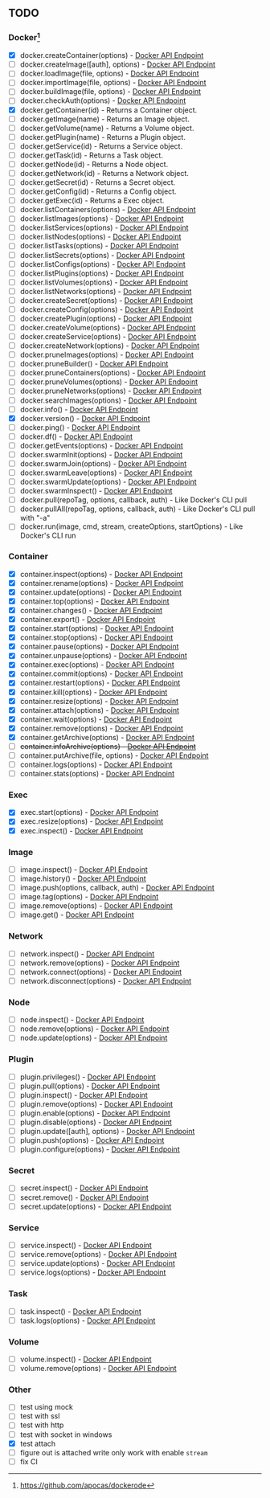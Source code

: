 ## TODO

### Docker[^1]

- [x] docker.createContainer(options) - [Docker API Endpoint](https://docs.docker.com/engine/api/v1.47/#operation/ContainerCreate)
- [ ] docker.createImage([auth], options) - [Docker API Endpoint](https://docs.docker.com/engine/api/v1.47/#operation/ImageCreate)
- [ ] docker.loadImage(file, options) - [Docker API Endpoint](https://docs.docker.com/engine/api/v1.47/#operation/ImageLoad)
- [ ] docker.importImage(file, options) - [Docker API Endpoint](https://docs.docker.com/engine/api/v1.47/#operation/ImageCreate)
- [ ] docker.buildImage(file, options) - [Docker API Endpoint](https://docs.docker.com/engine/api/v1.47/#operation/ImageBuild)
- [ ] docker.checkAuth(options) - [Docker API Endpoint](https://docs.docker.com/engine/api/v1.47/#operation/SystemAuth)
- [x] docker.getContainer(id) - Returns a Container object.
- [ ] docker.getImage(name) - Returns an Image object.
- [ ] docker.getVolume(name) - Returns a Volume object.
- [ ] docker.getPlugin(name) - Returns a Plugin object.
- [ ] docker.getService(id) - Returns a Service object.
- [ ] docker.getTask(id) - Returns a Task object.
- [ ] docker.getNode(id) - Returns a Node object.
- [ ] docker.getNetwork(id) - Returns a Network object.
- [ ] docker.getSecret(id) - Returns a Secret object.
- [ ] docker.getConfig(id) - Returns a Config object.
- [ ] docker.getExec(id) - Returns a Exec object.
- [ ] docker.listContainers(options) - [Docker API Endpoint](https://docs.docker.com/engine/api/v1.47/#operation/ContainerList)
- [ ] docker.listImages(options) - [Docker API Endpoint](https://docs.docker.com/engine/api/v1.47/#operation/ImageList)
- [ ] docker.listServices(options) - [Docker API Endpoint](https://docs.docker.com/engine/api/v1.47/#operation/ServiceList)
- [ ] docker.listNodes(options) - [Docker API Endpoint](https://docs.docker.com/engine/api/v1.47/#operation/NodeList)
- [ ] docker.listTasks(options) - [Docker API Endpoint](https://docs.docker.com/engine/api/v1.47/#operation/TaskList)
- [ ] docker.listSecrets(options) - [Docker API Endpoint](https://docs.docker.com/engine/api/v1.47/#operation/SecretList)
- [ ] docker.listConfigs(options) - [Docker API Endpoint](https://docs.docker.com/engine/api/v1.47/#operation/ConfigList)
- [ ] docker.listPlugins(options) - [Docker API Endpoint](https://docs.docker.com/engine/api/v1.47/#operation/PluginList)
- [ ] docker.listVolumes(options) - [Docker API Endpoint](https://docs.docker.com/engine/api/v1.47/#operation/VolumeList)
- [ ] docker.listNetworks(options) - [Docker API Endpoint](https://docs.docker.com/engine/api/v1.47/#operation/NetworkList)
- [ ] docker.createSecret(options) - [Docker API Endpoint](https://docs.docker.com/engine/api/v1.47/#operation/SecretCreate)
- [ ] docker.createConfig(options) - [Docker API Endpoint](https://docs.docker.com/engine/api/v1.47/#operation/ConfigCreate)
- [ ] docker.createPlugin(options) - [Docker API Endpoint](https://docs.docker.com/engine/api/v1.47/#operation/PluginCreate)
- [ ] docker.createVolume(options) - [Docker API Endpoint](https://docs.docker.com/engine/api/v1.47/#operation/VolumeCreate)
- [ ] docker.createService(options) - [Docker API Endpoint](https://docs.docker.com/engine/api/v1.47/#operation/ServiceCreate)
- [ ] docker.createNetwork(options) - [Docker API Endpoint](https://docs.docker.com/engine/api/v1.47/#operation/NetworkCreate)
- [ ] docker.pruneImages(options) - [Docker API Endpoint](https://docs.docker.com/engine/api/v1.47/#operation/ImagePrune)
- [ ] docker.pruneBuilder() - [Docker API Endpoint](https://docs.docker.com/engine/api/v1.47/#operation/BuildPrune)
- [ ] docker.pruneContainers(options) - [Docker API Endpoint](https://docs.docker.com/engine/api/v1.47/#operation/ContainerPrune)
- [ ] docker.pruneVolumes(options) - [Docker API Endpoint](https://docs.docker.com/engine/api/v1.47/#operation/VolumePrune)
- [ ] docker.pruneNetworks(options) - [Docker API Endpoint](https://docs.docker.com/engine/api/v1.47/#operation/NetworkPrune)
- [ ] docker.searchImages(options) - [Docker API Endpoint](https://docs.docker.com/engine/api/v1.47/#operation/ImageSearch)
- [ ] docker.info() - [Docker API Endpoint](https://docs.docker.com/engine/api/v1.47/#operation/SystemInfo)
- [x] docker.version() - [Docker API Endpoint](https://docs.docker.com/engine/api/v1.47/#operation/SystemVersion)
- [ ] docker.ping() - [Docker API Endpoint](https://docs.docker.com/engine/api/v1.47/#operation/SystemPing)
- [ ] docker.df() - [Docker API Endpoint](https://docs.docker.com/engine/api/v1.47/#operation/SystemDataUsage)
- [ ] docker.getEvents(options) - [Docker API Endpoint](https://docs.docker.com/engine/api/v1.47/#operation/SystemEvents)
- [ ] docker.swarmInit(options) - [Docker API Endpoint](https://docs.docker.com/engine/api/v1.47/#operation/SwarmInit)
- [ ] docker.swarmJoin(options) - [Docker API Endpoint](https://docs.docker.com/engine/api/v1.47/#operation/SwarmJoin)
- [ ] docker.swarmLeave(options) - [Docker API Endpoint](https://docs.docker.com/engine/api/v1.47/#operation/SwarmLeave)
- [ ] docker.swarmUpdate(options) - [Docker API Endpoint](https://docs.docker.com/engine/api/v1.47/#operation/SwarmUpdate)
- [ ] docker.swarmInspect() - [Docker API Endpoint](https://docs.docker.com/engine/api/v1.47/#operation/SwarmInspect)
- [ ] docker.pull(repoTag, options, callback, auth) - Like Docker's CLI pull
- [ ] docker.pullAll(repoTag, options, callback, auth) - Like Docker's CLI pull with "-a"
- [ ] docker.run(image, cmd, stream, createOptions, startOptions) - Like Docker's CLI run

### Container

- [x] container.inspect(options) - [Docker API Endpoint](https://docs.docker.com/engine/api/v1.47/#operation/ContainerInspect)
- [x] container.rename(options) - [Docker API Endpoint](https://docs.docker.com/engine/api/v1.47/#operation/ContainerRename)
- [x] container.update(options) - [Docker API Endpoint](https://docs.docker.com/engine/api/v1.47/#operation/ContainerUpdate)
- [x] container.top(options) - [Docker API Endpoint](https://docs.docker.com/engine/api/v1.47/#operation/ContainerTop)
- [x] container.changes() - [Docker API Endpoint](https://docs.docker.com/engine/api/v1.47/#operation/ContainerChanges)
- [x] container.export() - [Docker API Endpoint](https://docs.docker.com/engine/api/v1.47/#operation/ContainerExport)
- [x] container.start(options) - [Docker API Endpoint](https://docs.docker.com/engine/api/v1.47/#operation/ContainerStart)
- [x] container.stop(options) - [Docker API Endpoint](https://docs.docker.com/engine/api/v1.47/#operation/ContainerStop)
- [x] container.pause(options) - [Docker API Endpoint](https://docs.docker.com/engine/api/v1.47/#operation/ContainerPause)
- [x] container.unpause(options) - [Docker API Endpoint](https://docs.docker.com/engine/api/v1.47/#operation/ContainerUnpause)
- [x] container.exec(options) - [Docker API Endpoint](https://docs.docker.com/engine/api/v1.47/#operation/ContainerExec)
- [x] container.commit(options) - [Docker API Endpoint](https://docs.docker.com/engine/api/v1.47/#operation/ImageCommit)
- [x] container.restart(options) - [Docker API Endpoint](https://docs.docker.com/engine/api/v1.47/#operation/ContainerRestart)
- [x] container.kill(options) - [Docker API Endpoint](https://docs.docker.com/engine/api/v1.47/#operation/ContainerKill)
- [x] container.resize(options) - [Docker API Endpoint](https://docs.docker.com/engine/api/v1.47/#operation/ContainerResize)
- [x] container.attach(options) - [Docker API Endpoint](https://docs.docker.com/engine/api/v1.47/#operation/ContainerAttach)
- [x] container.wait(options) - [Docker API Endpoint](https://docs.docker.com/engine/api/v1.47/#operation/ContainerWait)
- [x] container.remove(options) - [Docker API Endpoint](https://docs.docker.com/engine/api/v1.47/#operation/ContainerDelete)
- [x] container.getArchive(options) - [Docker API Endpoint](https://docs.docker.com/engine/api/v1.47/#operation/ContainerArchive)
- [ ] ~~container.infoArchive(options) - [Docker API Endpoint](https://docs.docker.com/engine/api/v1.47/#operation/ContainerArchiveInfo)~~
- [ ] container.putArchive(file, options) - [Docker API Endpoint](https://docs.docker.com/engine/api/v1.47/#operation/PutContainerArchive)
- [ ] container.logs(options) - [Docker API Endpoint](https://docs.docker.com/engine/api/v1.47/#operation/ContainerLogs)
- [ ] container.stats(options) - [Docker API Endpoint](https://docs.docker.com/engine/api/v1.47/#operation/ContainerStats)

### Exec

- [x] exec.start(options) - [Docker API Endpoint](https://docs.docker.com/engine/api/v1.47/#operation/ExecStart)
- [x] exec.resize(options) - [Docker API Endpoint](https://docs.docker.com/engine/api/v1.47/#operation/ExecResize)
- [x] exec.inspect() - [Docker API Endpoint](https://docs.docker.com/engine/api/v1.47/#operation/ExecInspect)

### Image

- [ ] image.inspect() - [Docker API Endpoint](https://docs.docker.com/engine/api/v1.47/#operation/ImageInspect)
- [ ] image.history() - [Docker API Endpoint](https://docs.docker.com/engine/api/v1.47/#operation/ImageHistory)
- [ ] image.push(options, callback, auth) - [Docker API Endpoint](https://docs.docker.com/engine/api/v1.47/#operation/ImagePush)
- [ ] image.tag(options) - [Docker API Endpoint](https://docs.docker.com/engine/api/v1.47/#operation/ImageTag)
- [ ] image.remove(options) - [Docker API Endpoint](https://docs.docker.com/engine/api/v1.47/#operation/ImageDelete)
- [ ] image.get() - [Docker API Endpoint](https://docs.docker.com/engine/api/v1.47/#operation/ImageGet)

### Network

- [ ] network.inspect() - [Docker API Endpoint](https://docs.docker.com/engine/api/v1.47/#operation/NetworkInspect)
- [ ] network.remove(options) - [Docker API Endpoint](https://docs.docker.com/engine/api/v1.47/#operation/NetworkDelete)
- [ ] network.connect(options) - [Docker API Endpoint](https://docs.docker.com/engine/api/v1.47/#operation/NetworkConnect)
- [ ] network.disconnect(options) - [Docker API Endpoint](https://docs.docker.com/engine/api/v1.47/#operation/NetworkDisconnect)

### Node

- [ ] node.inspect() - [Docker API Endpoint](https://docs.docker.com/engine/api/v1.47/#operation/NodeInspect)
- [ ] node.remove(options) - [Docker API Endpoint](https://docs.docker.com/engine/api/v1.47/#operation/NodeDelete)
- [ ] node.update(options) - [Docker API Endpoint](https://docs.docker.com/engine/api/v1.47/#operation/NodeUpdate)

### Plugin

- [ ] plugin.privileges() - [Docker API Endpoint](https://docs.docker.com/engine/api/v1.47/#operation/GetPluginPrivileges)
- [ ] plugin.pull(options) - [Docker API Endpoint](https://docs.docker.com/engine/api/v1.47/#operation/PluginPull)
- [ ] plugin.inspect() - [Docker API Endpoint](https://docs.docker.com/engine/api/v1.47/#operation/PluginInspect)
- [ ] plugin.remove(options) - [Docker API Endpoint](https://docs.docker.com/engine/api/v1.47/#operation/PluginDelete)
- [ ] plugin.enable(options) - [Docker API Endpoint](https://docs.docker.com/engine/api/v1.47/#operation/PluginEnable)
- [ ] plugin.disable(options) - [Docker API Endpoint](https://docs.docker.com/engine/api/v1.47/#operation/PluginDisable)
- [ ] plugin.update([auth], options) - [Docker API Endpoint](https://docs.docker.com/engine/api/v1.47/#operation/PluginUpgrade)
- [ ] plugin.push(options) - [Docker API Endpoint](https://docs.docker.com/engine/api/v1.47/#operation/PluginPush)
- [ ] plugin.configure(options) - [Docker API Endpoint](https://docs.docker.com/engine/api/v1.47/#operation/PluginSet)

### Secret

- [ ] secret.inspect() - [Docker API Endpoint](https://docs.docker.com/engine/api/v1.47/#operation/SecretInspect)
- [ ] secret.remove() - [Docker API Endpoint](https://docs.docker.com/engine/api/v1.47/#operation/SecretDelete)
- [ ] secret.update(options) - [Docker API Endpoint](https://docs.docker.com/engine/api/v1.47/#operation/SecretUpdate)

### Service

- [ ] service.inspect() - [Docker API Endpoint](https://docs.docker.com/engine/api/v1.47/#operation/ServiceInspect)
- [ ] service.remove(options) - [Docker API Endpoint](https://docs.docker.com/engine/api/v1.47/#operation/ServiceDelete)
- [ ] service.update(options) - [Docker API Endpoint](https://docs.docker.com/engine/api/v1.47/#operation/ServiceUpdate)
- [ ] service.logs(options) - [Docker API Endpoint](https://docs.docker.com/engine/api/v1.47/#operation/ServiceLogs)

### Task

- [ ] task.inspect() - [Docker API Endpoint](https://docs.docker.com/engine/api/v1.47/#operation/TaskInspect)
- [ ] task.logs(options) - [Docker API Endpoint](https://docs.docker.com/engine/api/v1.47/#operation/Session)

### Volume

- [ ] volume.inspect() - [Docker API Endpoint](https://docs.docker.com/engine/api/v1.47/#operation/VolumeInspect)
- [ ] volume.remove(options) - [Docker API Endpoint](https://docs.docker.com/engine/api/v1.47/#operation/VolumeDelete)

### Other

- [ ] test using mock
- [ ] test with ssl
- [ ] test with http
- [ ] test with socket in windows
- [x] test attach
- [ ] figure out is attached write only work with enable `stream`
- [ ] fix CI

[^1]: https://github.com/apocas/dockerode
